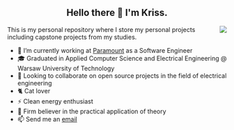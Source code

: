 <h2 align="center"> Hello there 👋 I'm Kriss.</h2>
<img align="right" src="https://media.giphy.com/media/v1.Y2lkPTc5MGI3NjExaXh6MDB5Yjh5ejBpMW5rYXBhNHRzNDdnenhubDRudHBzZHdoaWdkNiZlcD12MV9pbnRlcm5hbF9naWZfYnlfaWQmY3Q9Zw/dNgK7Ws7y176U/giphy.gif"/>

This is my personal repository where I store my personal projects including capstone projects from my studies.

- 🔭 I’m currently working at [Paramount](https://www.paramount.com/) as a Software Engineer
- 🎓 Graduated in  Applied Computer Science and Electrical Engineering @ Warsaw University of Technology
- 👯 Looking to collaborate on open source projects in the field of electrical engineering
- 🐈 Cat lover
- ⚡ Clean energy enthusiast
- 📗 Firm believer in the practical application of theory
- 📫 Send me an [email](ohmycoffe1@gmail.com)
